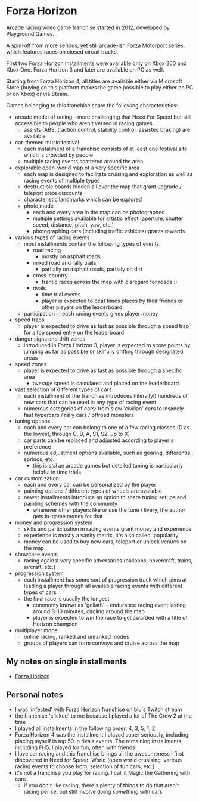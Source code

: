 # Forza Horizon

Arcade racing video game franchise started in 2012, developed by Playground Games.

A spin-off from more serious, yet still arcade-ish Forza Motorport series, which features races on closed circuit tracks.

First two Forza Horizon installments were available only on Xbox 360 and Xbox One. Forza Horizon 3 and later are available on PC as well.

Starting from Forza Horizon 4, all titles are available either via Microsoft Store (buying on this platform makes the game possible to play either on PC or on Xbox) or via Steam.

Games belonging to this franchise share the following characteristics:

- arcade model of racing - more challenging that Need For Speed but still accessible to people who aren't versed in racing games
  - assists (ABS, traction control, stability control, assisted braking) are available
- car-themed music festival
  - each installment of a franchise consists of at least one festival site which is crowded by people
  - multiple racing events scattered around the area
- explorable open-world map of a very specific area
  - each map is designed to facilitate cruising and exploration as well as racing events of multiple types
  - destructible boards hidden all over the map that grant upgrade / teleport price discounts
  - characteristic landmarks which can be explored
  - photo mode
    - each and every area in the map can be photographed
    - multiple settings available for artistic effect (aperture, shutter speed, distance, pitch, yaw, etc.)
    - photographing cars (including traffic vehicles) grants rewards
- various types of racing events
  - most installments contain the following types of events:
    - road racing
      - mostly on asphalt roads
    - mixed road and rally trails
      - partially on asphalt roads, partialy on dirt
    - cross-country
      - frantic races across the map with disregard for roads :)
    - rivals
      - time trial events
      - player is expected to beat times places by their friends or other players on the leaderboard
  - participation in each racing events gives player money
- speed traps
  - player is expected to drive as fast as possible through a speed trap for a top speed entry on the leaderboard
- danger signs and drift zones
  - introduced in Forza Horizon 3, player is expected to score points by jumping as far as possible or skilfully drifting through designated areas
- speed zones
  - player is expected to drive as fast as possible through a specific area
    - average speed is calculated and placed on the leaderboard
- vast selection of different types of cars
  - each installment of the franchise introduces (literally!) hundreds of new cars that can be used in any type of racing event
  - numerous categories of cars: from slow 'civilian' cars to insanely fast hypercars / rally cars / offroad monsters
- tuning options
  - each and every car can belong to one of a few racing classes (D as the lowest, through C, B, A, S1, S2, up to X)
  - car parts can be replaced and adjusted according to player's preference
  - numerous adjustment options available, such as gearing, differential, springs, etc.
    - this is _still_ an arcade games but detailed tuning is particularly helpful in time trials
- car customization
  - each and every car can be personalized by the player
  - painting options / different types of wheels are available
  - newer installments introduce an option to share tuning setups and painting schemes with the community
    - whenever other players like or use the tune / livery, the author gets in-game money for that
- money and progression system
  - skills and participation in racing events grant money and experience
  - experience is mostly a vanity metric, it's also called 'popularity'
  - money can be used to buy new cars, teleport or unlock venues on the map
- showcase events
  - racing against very specific adversaries (balloons, hovercraft, trains, aircraft, etc.)
- progression system
  - each installment has some sort of progression track which aims at leading a player through all available racing events with different types of cars
  - the final race is usually the longest
    - commonly known as 'goliath' - endurance racing event lasting around 8-10 minutes, circling around the map
    - player is expected to win the race to get awarded with a title of Horizon champion
- multiplayer mode
  - online racing, ranked and unranked modes
  - groups of players can form convoys and cruise across the map

## My notes on single installments

- [Forza Horizon](../../titles/forza-horizon.md)

## Personal notes

- I was 'infected' with Forza Horizon franchise on [blu's Twitch stream](https://www.twitch.tv/blu_fall)
- the franchise 'clicked' to me because I played a lot of The Crew 2 at the time
- I played all installments in the following order: 4, 3, 5, 1, 2
- Forza Horizon 4 was the installment I played super seriously, including placing myself in top 50 in rivals events. The remaining installments, including FH5, I played for fun, often with friends
- I love car racing and this franchise brings all the awesomeness I first discovered in Need for Speed: World (open world crusising, various racing events to choose from, selection of fun cars, etc.)
- it's not a franchise you play for racing. I call it Magic the Gathering with cars
  - if you don't like racing, there's plenty of things to do that aren't racing per se, but still involve doing _something_ with cars
